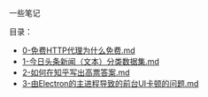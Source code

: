 一些笔记

目录：

- [0-免费HTTP代理为什么免费.md](./0-免费HTTP代理为什么免费.md)
- [1-今日头条新闻（文本）分类数据集.md](1-今日头条新闻（文本）分类数据集.md)
- [2-如何在知乎写出高票答案.md](2-如何在知乎写出高票答案.md)
- [3-由Electron的主进程导致的前台UI卡顿的问题.md](3-由Electron的主进程导致的前台UI卡顿的问题.md)



